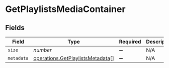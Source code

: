# GetPlaylistsMediaContainer


## Fields

| Field                                                                                | Type                                                                                 | Required                                                                             | Description                                                                          | Example                                                                              |
| ------------------------------------------------------------------------------------ | ------------------------------------------------------------------------------------ | ------------------------------------------------------------------------------------ | ------------------------------------------------------------------------------------ | ------------------------------------------------------------------------------------ |
| `size`                                                                               | *number*                                                                             | :heavy_minus_sign:                                                                   | N/A                                                                                  | 4                                                                                    |
| `metadata`                                                                           | [operations.GetPlaylistsMetadata](../../models/operations/getplaylistsmetadata.md)[] | :heavy_minus_sign:                                                                   | N/A                                                                                  |                                                                                      |